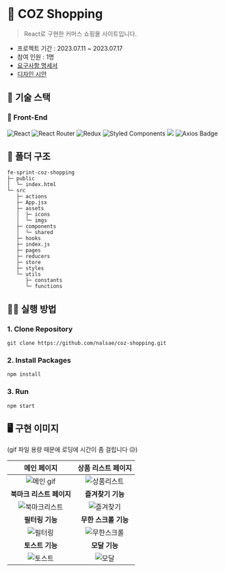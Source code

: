 # 🎁 COZ Shopping
> React로 구현한 커머스 쇼핑몰 사이트입니다.
* 프로젝트 기간 : 2023.07.11 ~ 2023.07.17
* 참여 인원 : 1명
* [요구사항 명세서](https://codestates.notion.site/codestates/S4-05073c7f88a942c0ad5e5fcdd68c1dec)
* [디자인 시안](https://www.figma.com/file/TfWAvMXegGEJiS3etqOSfs/FE-S4-project?node-id=0%3A1&t=cHu4rWaqJ0c5CTVV-1)

## 🔧 기술 스택

### 🔨 Front-End

![React](https://img.shields.io/badge/react-%2320232a.svg?style=for-the-badge&logo=react&logoColor=%2361DAFB) ![React Router](https://img.shields.io/badge/React_Router-CA4245?style=for-the-badge&logo=react-router&logoColor=white) ![Redux](https://img.shields.io/badge/redux-%23593d88.svg?style=for-the-badge&logo=redux&logoColor=white) ![Styled Components](https://img.shields.io/badge/styled--components-DB7093?style=for-the-badge&logo=styled-components&logoColor=white) <img src="https://img.shields.io/badge/Framer Motion-bc4a97?style=for-the-badge&logo=Framer&logoColor=white"> ![Axios Badge](https://img.shields.io/badge/Axios-5A29E4?logo=axios&logoColor=fff&style=for-the-badge)


## 📑 폴더 구조
```
fe-sprint-coz-shopping
├─ public
│  └─ index.html
└─ src
   ├─ actions
   ├─ App.jsx
   ├─ assets
   │  ├─ icons
   │  └─ imgs
   ├─ components
   │  └─ shared
   ├─ hooks
   ├─ index.js
   ├─ pages
   ├─ reducers
   ├─ store
   ├─ styles
   └─ utils
      ├─ constants
      └─ functions
```

## 🏃‍♀️ 실행 방법
### 1. Clone Repository
```
git clone https://github.com/nalsae/coz-shopping.git
```

### 2. Install Packages
```
npm install
```

### 3. Run
```
npm start
```

## 🖥 구현 이미지

(gif 파일 용량 때문에 로딩에 시간이 좀 걸립니다 😥)

|**메인 페이지**|**상품 리스트 페이지**|
|:---:|:---:|
|![메인 gif](https://github.com/nalsae/coz-shopping/assets/101828759/b74597ba-74fb-48f9-a172-86dc1064a19f)|![상품리스트](https://github.com/nalsae/coz-shopping/assets/101828759/27311369-22e0-4920-af95-756739719300)|
|**북마크 리스트 페이지**|**즐겨찾기 기능**|
|![북마크리스트](https://github.com/nalsae/coz-shopping/assets/101828759/3c2685f9-2e56-4696-99af-cea814a27140)|![즐겨찾기](https://github.com/nalsae/coz-shopping/assets/101828759/efb1a55a-2d66-4c41-bad5-c26330507dda)|
|**필터링 기능**|**무한 스크롤 기능**|
|![필터링](https://github.com/nalsae/coz-shopping/assets/101828759/d48a9ec1-9dec-44ca-89d6-b68a9a339688)|![무한스크롤](https://github.com/nalsae/coz-shopping/assets/101828759/459989d1-ef5e-464d-8a33-e51ed6842627)|
|**토스트 기능**|**모달 기능**|
|![토스트](https://github.com/nalsae/coz-shopping/assets/101828759/3f6fb058-f369-425d-9541-1d8dd12a5cd2)|![모달](https://github.com/nalsae/coz-shopping/assets/101828759/f09297c5-422f-4674-9daf-3c9230b7dca5)|


